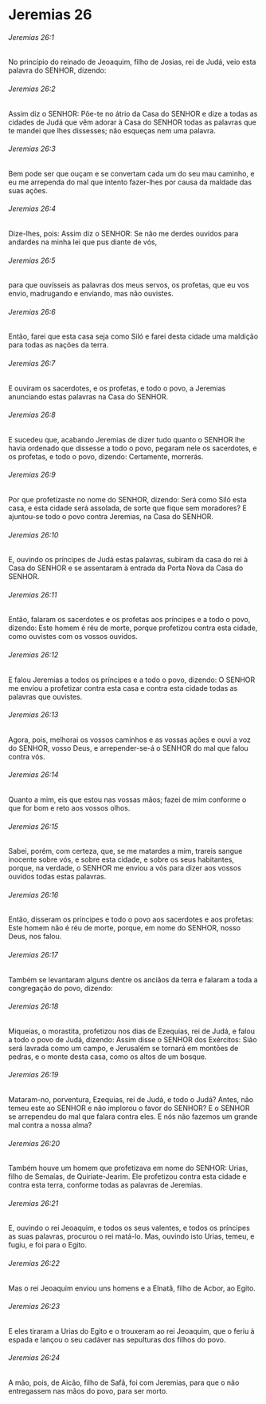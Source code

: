 # Jeremias 26

###### Jeremias 26:1

No princípio do reinado de Jeoaquim, filho de Josias, rei de Judá, veio esta palavra do SENHOR, dizendo:

###### Jeremias 26:2

Assim diz o SENHOR: Põe-te no átrio da Casa do SENHOR e dize a todas as cidades de Judá que vêm adorar à Casa do SENHOR todas as palavras que te mandei que lhes dissesses; não esqueças nem uma palavra.

###### Jeremias 26:3

Bem pode ser que ouçam e se convertam cada um do seu mau caminho, e eu me arrependa do mal que intento fazer-lhes por causa da maldade das suas ações.

###### Jeremias 26:4

Dize-lhes, pois: Assim diz o SENHOR: Se não me derdes ouvidos para andardes na minha lei que pus diante de vós,

###### Jeremias 26:5

para que ouvísseis as palavras dos meus servos, os profetas, que eu vos envio, madrugando e enviando, mas não ouvistes.

###### Jeremias 26:6

Então, farei que esta casa seja como Siló e farei desta cidade uma maldição para todas as nações da terra.

###### Jeremias 26:7

E ouviram os sacerdotes, e os profetas, e todo o povo, a Jeremias anunciando estas palavras na Casa do SENHOR.

###### Jeremias 26:8

E sucedeu que, acabando Jeremias de dizer tudo quanto o SENHOR lhe havia ordenado que dissesse a todo o povo, pegaram nele os sacerdotes, e os profetas, e todo o povo, dizendo: Certamente, morrerás.

###### Jeremias 26:9

Por que profetizaste no nome do SENHOR, dizendo: Será como Siló esta casa, e esta cidade será assolada, de sorte que fique sem moradores? E ajuntou-se todo o povo contra Jeremias, na Casa do SENHOR.

###### Jeremias 26:10

E, ouvindo os príncipes de Judá estas palavras, subiram da casa do rei à Casa do SENHOR e se assentaram à entrada da Porta Nova da Casa do SENHOR.

###### Jeremias 26:11

Então, falaram os sacerdotes e os profetas aos príncipes e a todo o povo, dizendo: Este homem é réu de morte, porque profetizou contra esta cidade, como ouvistes com os vossos ouvidos.

###### Jeremias 26:12

E falou Jeremias a todos os príncipes e a todo o povo, dizendo: O SENHOR me enviou a profetizar contra esta casa e contra esta cidade todas as palavras que ouvistes.

###### Jeremias 26:13

Agora, pois, melhorai os vossos caminhos e as vossas ações e ouvi a voz do SENHOR, vosso Deus, e arrepender-se-á o SENHOR do mal que falou contra vós.

###### Jeremias 26:14

Quanto a mim, eis que estou nas vossas mãos; fazei de mim conforme o que for bom e reto aos vossos olhos.

###### Jeremias 26:15

Sabei, porém, com certeza, que, se me matardes a mim, trareis sangue inocente sobre vós, e sobre esta cidade, e sobre os seus habitantes, porque, na verdade, o SENHOR me enviou a vós para dizer aos vossos ouvidos todas estas palavras.

###### Jeremias 26:16

Então, disseram os príncipes e todo o povo aos sacerdotes e aos profetas: Este homem não é réu de morte, porque, em nome do SENHOR, nosso Deus, nos falou.

###### Jeremias 26:17

Também se levantaram alguns dentre os anciãos da terra e falaram a toda a congregação do povo, dizendo:

###### Jeremias 26:18

Miqueias, o morastita, profetizou nos dias de Ezequias, rei de Judá, e falou a todo o povo de Judá, dizendo: Assim disse o SENHOR dos Exércitos: Sião será lavrada como um campo, e Jerusalém se tornará em montões de pedras, e o monte desta casa, como os altos de um bosque.

###### Jeremias 26:19

Mataram-no, porventura, Ezequias, rei de Judá, e todo o Judá? Antes, não temeu este ao SENHOR e não implorou o favor do SENHOR? E o SENHOR se arrependeu do mal que falara contra eles. E nós não fazemos um grande mal contra a nossa alma?

###### Jeremias 26:20

Também houve um homem que profetizava em nome do SENHOR: Urias, filho de Semaías, de Quiriate-Jearim. Ele profetizou contra esta cidade e contra esta terra, conforme todas as palavras de Jeremias.

###### Jeremias 26:21

E, ouvindo o rei Jeoaquim, e todos os seus valentes, e todos os príncipes as suas palavras, procurou o rei matá-lo. Mas, ouvindo isto Urias, temeu, e fugiu, e foi para o Egito.

###### Jeremias 26:22

Mas o rei Jeoaquim enviou uns homens e a Elnatã, filho de Acbor, ao Egito.

###### Jeremias 26:23

E eles tiraram a Urias do Egito e o trouxeram ao rei Jeoaquim, que o feriu à espada e lançou o seu cadáver nas sepulturas dos filhos do povo.

###### Jeremias 26:24

A mão, pois, de Aicão, filho de Safã, foi com Jeremias, para que o não entregassem nas mãos do povo, para ser morto.

